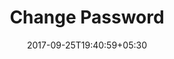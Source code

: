 ---
title: "Change Password"
date: 2017-09-25T19:40:59+05:30
draft: false
layout: change-password


overlay: blackout

overlayre: log-password


---